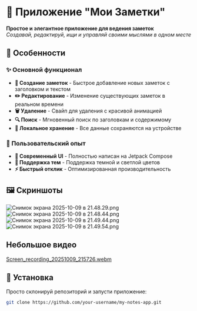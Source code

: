 # 📝 Приложение "Мои Заметки"

**Простое и элегантное приложение для ведения заметок**  
*Создавай, редактируй, ищи и управляй своими мыслями в одном месте*

## 🎯 Особенности

### ✨ Основной функционал

- **📝 Создание заметок** - Быстрое добавление новых заметок с заголовком и текстом
- **✏️ Редактирование** - Изменение существующих заметок в реальном времени
- **🗑️ Удаление** - Свайп для удаления с красивой анимацией
- **🔍 Поиск** - Мгновенный поиск по заголовкам и содержимому
- **💾 Локальное хранение** - Все данные сохраняются на устройстве

### 🎨 Пользовательский опыт

- **📱 Современный UI** - Полностью написан на Jetpack Compose
- **🌙 Поддержка тем** - Поддержка темной и светлой цветов
- **⚡ Быстрый отклик** - Оптимизированная производительность

## 🖼️ Скриншоты

![Снимок экрана 2025-10-09 в 21.48.29.png](src/%D0%A1%D0%BD%D0%B8%D0%BC%D0%BE%D0%BA%20%D1%8D%D0%BA%D1%80%D0%B0%D0%BD%D0%B0%202025-10-09%20%D0%B2%2021.48.29.png)
![Снимок экрана 2025-10-09 в 21.48.44.png](src/%D0%A1%D0%BD%D0%B8%D0%BC%D0%BE%D0%BA%20%D1%8D%D0%BA%D1%80%D0%B0%D0%BD%D0%B0%202025-10-09%20%D0%B2%2021.48.44.png)
![Снимок экрана 2025-10-09 в 21.49.44.png](src/%D0%A1%D0%BD%D0%B8%D0%BC%D0%BE%D0%BA%20%D1%8D%D0%BA%D1%80%D0%B0%D0%BD%D0%B0%202025-10-09%20%D0%B2%2021.49.44.png)
![Снимок экрана 2025-10-09 в 21.49.54.png](src/%D0%A1%D0%BD%D0%B8%D0%BC%D0%BE%D0%BA%20%D1%8D%D0%BA%D1%80%D0%B0%D0%BD%D0%B0%202025-10-09%20%D0%B2%2021.49.54.png)

## Небольшое видео

[Screen_recording_20251009_215726.webm](src/Screen_recording_20251009_215726.webm)

## 🚀 Установка

Просто склонируй репозиторий и запусти приложение:

```bash
git clone https://github.com/your-username/my-notes-app.git